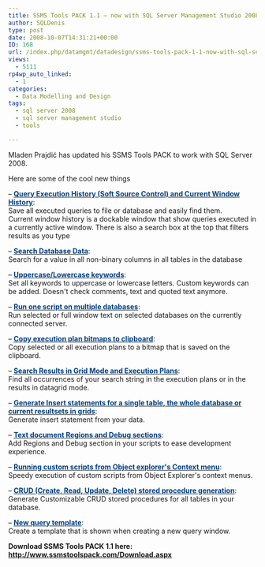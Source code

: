 ```yaml
---
title: SSMS Tools PACK 1.1 – now with SQL Server Management Studio 2008 support
author: SQLDenis
type: post
date: 2008-10-07T14:31:21+00:00
ID: 168
url: /index.php/datamgmt/datadesign/ssms-tools-pack-1-1-now-with-sql-server/
views:
  - 5111
rp4wp_auto_linked:
  - 1
categories:
  - Data Modelling and Design
tags:
  - sql server 2008
  - sql server management studio
  - tools

---
```

Mladen Prajdić has updated his SSMS Tools PACK to work with SQL Server 2008. 

Here are some of the cool new things

– [**<font color="#004080">Query Execution History (Soft Source Control) and Current Window History</font>**][1]:               
Save all executed queries to file or database and easily find them.               
Current window history is a dockable window that show queries executed in a currently active window. There is also a search box at the top that filters results as you type

– <a href="http://www.ssmstoolspack.com/Features.aspx#SDD" target="_blank"><strong><font color="#004080">Search Database Data</font></strong></a>:             
Search for a value in all non-binary columns in all tables in the database

– [**<font color="#004080">Uppercase/Lowercase keywords</font>**][2]:              
Set all keywords to uppercase or lowercase letters. Custom keywords can be added. Doesn't check comments, text and quoted text anymore. 

– [**<font color="#004080">Run one script on multiple databases</font>**][3]:              
Run selected or full window text on selected databases on the currently connected server. 

– [**<font color="#004080">Copy execution plan bitmaps to clipboard</font>**][4]:              
Copy selected or all execution plans to a bitmap that is saved on the clipboard. 

– [**<font color="#004080">Search Results in Grid Mode and Execution Plans</font>**][5]:              
Find all occurrences of your search string in the execution plans or in the results in datagrid mode. 

– [**<font color="#004080">Generate Insert statements for a single table, the whole database or current resultsets in grids</font>**][6]:              
Generate insert statement from your data. 

– [**<font color="#004080">Text document Regions and Debug sections</font>**][7]:               
Add Regions and Debug section in your scripts to ease development experience. 

– [**<font color="#004080">Running custom scripts from Object explorer's Context menu</font>**][8]:               
Speedy execution of custom scripts from Object Explorer's context menus. 

– [**<font color="#004080">CRUD (Create, Read, Update, Delete) stored procedure generation</font>**][9]:               
Generate Customizable CRUD stored procedures for all tables in your database. 

– [**<font color="#004080">New query template</font>**][10]:               
Create a template that is shown when creating a new query window. 

**Download SSMS Tools PACK 1.1 here: http://www.ssmstoolspack.com/Download.aspx**

 [1]: http://www.ssmstoolspack.com/Features.aspx#SSC
 [2]: http://www.ssmstoolspack.com/Features.aspx#FKW
 [3]: http://www.ssmstoolspack.com/Features.aspx#RMS
 [4]: http://www.ssmstoolspack.com/Features.aspx#CEP
 [5]: http://www.ssmstoolspack.com/Features.aspx#SRE
 [6]: http://www.ssmstoolspack.com/Features.aspx#GIS
 [7]: http://www.ssmstoolspack.com/Features.aspx#RDS
 [8]: http://www.ssmstoolspack.com/Features.aspx#RCS
 [9]: http://www.ssmstoolspack.com/Features.aspx#CRUD
 [10]: http://www.ssmstoolspack.com/Features.aspx#NQT